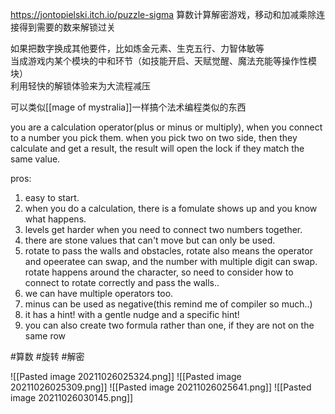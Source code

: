 https://jontopielski.itch.io/puzzle-sigma
算数计算解密游戏，移动和加减乘除连接得到需要的数来解锁过关

如果把数字换成其他要件，比如炼金元素、生克五行、力智体敏等  
当成游戏内某个模块的中和环节（如技能开启、天赋觉醒、魔法充能等操作性模块）  
利用轻快的解锁体验来为大流程减压

可以类似[[mage of mystralia]]一样搞个法术编程类似的东西

you are a calculation operator(plus or minus or multiply), when you connect to a number you pick them. when you pick two on two side, then they calculate and get a result, the result will open the lock if they match the same value.

pros:
1. easy to start.
2. when you do a calculation, there is a fomulate shows up and you know what happens.
3. levels get harder when you need to connect two numbers together.
4. there are stone values that can't move but can only be used.
5. rotate to pass the walls and obstacles, rotate also means the operator and opeeratee can swap, and the number with multiple digit can swap. rotate happens around the character, so need to consider how to connect to rotate correctly and pass the walls..
6. we can have multiple operators too.
7. minus can be used as negative(this remind me of compiler so much..)
8. it has a hint! with a gentle nudge and a specific hint!
9. you can also create two formula rather than one, if they are not on the same row


#算数 #旋转 #解密

![[Pasted image 20211026025324.png]]
![[Pasted image 20211026025309.png]]
![[Pasted image 20211026025641.png]]
![[Pasted image 20211026030145.png]]